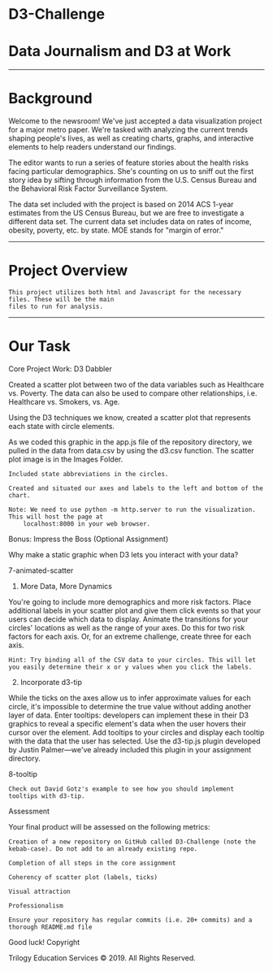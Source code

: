 # D3-Challenge

# Data Journalism and D3 at Work 

------------------
# Background

Welcome to the newsroom! We've just accepted a data visualization project for a major metro paper. We're tasked with analyzing the current trends shaping people's lives, as well as creating charts, graphs, and interactive elements to help readers understand our findings.

The editor wants to run a series of feature stories about the health risks facing particular demographics. She's counting on us to sniff out the first story idea by sifting through information from the U.S. Census Bureau and the Behavioral Risk Factor Surveillance System.

The data set included with the project is based on 2014 ACS 1-year estimates from the US Census Bureau, but we are free to investigate a different data set. The current data set includes data on rates of income, obesity, poverty, etc. by state. MOE stands for "margin of error."

----------------------
# Project Overview 

    This project utilizes both html and Javascript for the necessary files. These will be the main 
    files to run for analysis.

 
----------------------
# Our Task

Core Project Work: D3 Dabbler

Created a scatter plot between two of the data variables such as Healthcare vs. Poverty. 
The data can also be used to compare other relationships, i.e. Healthcare vs. Smokers, vs. Age.

Using the D3 techniques we know, created a scatter plot that represents each state with circle elements. 

As we coded this graphic in the app.js file of the repository directory, we pulled in the data from data.csv 
    by using the d3.csv function. The scatter plot image is in the Images Folder. 
    
    Included state abbreviations in the circles.

    Created and situated our axes and labels to the left and bottom of the chart.

    Note: We need to use python -m http.server to run the visualization. This will host the page at 
        localhost:8000 in your web browser.

Bonus: Impress the Boss (Optional Assignment)

Why make a static graphic when D3 lets you interact with your data?

7-animated-scatter
1. More Data, More Dynamics

You're going to include more demographics and more risk factors. Place additional labels in your scatter plot and give them click events so that your users can decide which data to display. Animate the transitions for your circles' locations as well as the range of your axes. Do this for two risk factors for each axis. Or, for an extreme challenge, create three for each axis.

    Hint: Try binding all of the CSV data to your circles. This will let you easily determine their x or y values when you click the labels.

2. Incorporate d3-tip

While the ticks on the axes allow us to infer approximate values for each circle, it's impossible to determine the true value without adding another layer of data. Enter tooltips: developers can implement these in their D3 graphics to reveal a specific element's data when the user hovers their cursor over the element. Add tooltips to your circles and display each tooltip with the data that the user has selected. Use the d3-tip.js plugin developed by Justin Palmer—we've already included this plugin in your assignment directory.

8-tooltip

    Check out David Gotz's example to see how you should implement tooltips with d3-tip.

Assessment

Your final product will be assessed on the following metrics:

    Creation of a new repository on GitHub called D3-Challenge (note the kebab-case). Do not add to an already existing repo.

    Completion of all steps in the core assignment

    Coherency of scatter plot (labels, ticks)

    Visual attraction

    Professionalism

    Ensure your repository has regular commits (i.e. 20+ commits) and a thorough README.md file

Good luck!
Copyright

Trilogy Education Services © 2019. All Rights Reserved.
